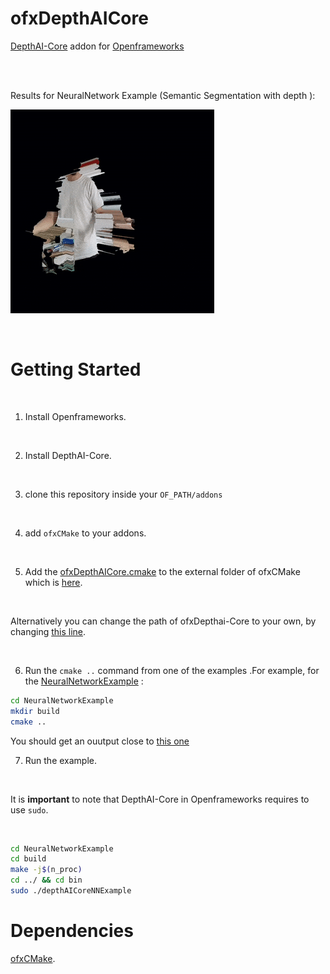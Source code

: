 # ofxDepthAICore
[DepthAI-Core](https://github.com/luxonis/depthai-core) addon for [Openframeworks](https://openframeworks.cc/)

<br>
<br>


Results for NeuralNetwork Example (Semantic Segmentation with depth ):

![.](./Assets/imgs/results.gif)

<br>

# Getting Started

<br>

1) Install Openframeworks.

<br>

2) Install DepthAI-Core.

<br>

3) clone this repository inside your `OF_PATH/addons`

<br>

4) add `ofxCMake` to your addons.

<br>

5) Add the [ofxDepthAICore.cmake](./ofxDepthAICore.cmake) to the external folder of ofxCMake which is [here](https://github.com/saynono/ofxCMake/tree/master/addOns/external).

<br>

Alternatively you can change the path of ofxDepthai-Core to your own, by changing [this line](https://github.com/pierrextardif/ofxDepthAICore/blob/main/ofxDepthAICore.cmake#L43).


<br>

6) Run the `cmake ..` command from one of the examples .For example, for the [NeuralNetworkExample](./NeuralNetworkExample) :

```sh
cd NeuralNetworkExample
mkdir build
cmake ..
```

You should get an ouutput close to [this one](./Assets/outputLogs/cmakeNN.log)

7) Run the example.

<br>

It is **important** to note that DepthAI-Core in Openframeworks requires to use `sudo`.

<br>

```sh
cd NeuralNetworkExample
cd build
make -j$(n_proc)
cd ../ && cd bin
sudo ./depthAICoreNNExample
```

# Dependencies

[ofxCMake](https://github.com/saynono/ofxCMake).

